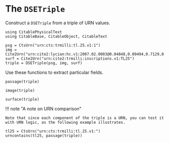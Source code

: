 # The `DSETriple`

Construct a `DSETriple` from a triple of URN values.

```@example triple
using CitablePhysicalText
using CitableBase, CitableObject, CitableText

psg = CtsUrn("urn:cts:trmilli:tl.25.v1:1")
img = Cite2Urn("urn:cite2:lycian:hc.v1:2007.02.0003@0.04848,0.09494,0.7129,0.07528")
surf = Cite2Urn("urn:cite2:trmilli:inscriptions.v1:TL25")
triple = DSETriple(psg, img, surf)
```    

Use these functions to extract particular fields.

```@example triple
passage(triple)
```
```@example triple
image(triple)
```
```@example triple
surface(triple)
```


!!! note "A note on URN comparison"

    Note that since each component of the triple is a URN, you can test it with URN logic, as the following example illustrates.


```@example triple
tl25 = CtsUrn("urn:cts:trmilli:tl.25.v1:")
urncontains(tl25, passage(triple))
```